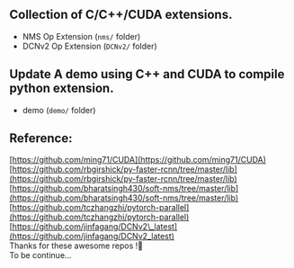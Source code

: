 ## Collection of C/C++/CUDA extensions.  
- NMS Op Extension (`nms/` folder)  
- DCNv2 Op Extension (`DCNv2/` folder)  
## Update A demo using C++ and CUDA to compile python extension.  
- demo (`demo/` folder)  
## Reference:  
[https://github.com/ming71/CUDA](https://github.com/ming71/CUDA)  
[https://github.com/rbgirshick/py-faster-rcnn/tree/master/lib](https://github.com/rbgirshick/py-faster-rcnn/tree/master/lib)  
[https://github.com/bharatsingh430/soft-nms/tree/master/lib](https://github.com/bharatsingh430/soft-nms/tree/master/lib)  
[https://github.com/tczhangzhi/pytorch-parallel](https://github.com/tczhangzhi/pytorch-parallel)  
[https://github.com/jinfagang/DCNv2\_latest](https://github.com/jinfagang/DCNv2_latest)  
Thanks for these awesome repos !:clap:  
To be continue...
